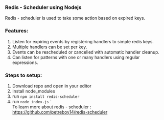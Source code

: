 ### Redis - Scheduler using Nodejs
Redis - scheduler is used to take some action based on expired keys.

### Features:
1. Listen for expiring events by registering handlers to simple redis keys.
2. Multiple handlers can be set per key.
3. Events can be rescheduled or cancelled with automatic handler cleanup.
4. Can listen for patterns with one or many handlers using regular expressions.

### Steps to setup:
1. Download repo and open in your editor 
2. Install node_modules  
3. run `npm install redis-scheduler` 
4. run `node index.js`
`                                                                                                                                          
To learn more about redis - scheduler : https://github.com/petreboy14/redis-scheduler
